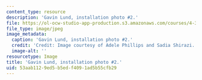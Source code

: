 ```yaml
---
content_type: resource
description: 'Gavin Lund, installation photo #2.'
file: https://ol-ocw-studio-app-production.s3.amazonaws.com/courses/4-341-introduction-to-photography-and-related-media-fall-2007/53aab1129ed5b5edf4091ad5b55cfb29_lund6.jpg
file_type: image/jpeg
image_metadata:
  caption: 'Gavin Lund, installation photo #2.'
  credit: 'Credit: Image courtesy of Adele Phillips and Sadia Shirazi.'
  image-alt: ''
resourcetype: Image
title: 'Gavin Lund, installation photo #2.'
uid: 53aab112-9ed5-b5ed-f409-1ad5b55cfb29
---
```


